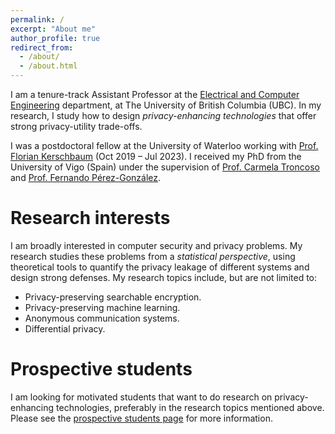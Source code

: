 ```yaml
---
permalink: /
excerpt: "About me"
author_profile: true
redirect_from:
  - /about/
  - /about.html
---
```


I am a tenure-track Assistant Professor at the [Electrical and Computer Engineering](https://ece.ubc.ca/) department, at The University of British Columbia (UBC).
In my research, I study how to design *privacy-enhancing technologies* that offer strong privacy-utility trade-offs.
<!-- To do this, I follow a *statistical framework*, where the basics steps are to 1) specify the application, users, adversary, and goals; 2) find statistical models for the users' data and behavior; 3) apply statistical analysis tools to solve the problem; 4) validate the theoretical results empirically with real-world data. -->

I was a postdoctoral fellow at the University of Waterloo working with [Prof. Florian Kerschbaum](https://cs.uwaterloo.ca/~fkerschb/) (Oct 2019 – Jul 2023).
I received my PhD from the University of Vigo (Spain) under the supervision of [Prof. Carmela Troncoso](http://carmelatroncoso.com/) and [Prof. Fernando Pérez-González](http://gpsc.uvigo.es/fernando-perez-gonzalez).
<!-- ![statistical](/assets/images/statistical.png) -->

<!-- Currently, I apply these techniques to assess the privacy of **searchable encryption** schemes and **machine learning** models. -->

<!-- I received my PhD from the University of Vigo (Spain) under the supervision of [Prof. Carmela Troncoso](http://carmelatroncoso.com/) and [Prof. Fernando Pérez-González ](http://gpsc.uvigo.es/fernando-perez-gonzalez). 
In my thesis, I used statistical analysis techniques to study and design **anonymous communication** systems and **location privacy**-preserving mechanisms. -->

# Research interests
I am broadly interested in computer security and privacy problems.
My research studies these problems from a *statistical perspective*, using theoretical tools to quantify the privacy leakage of different systems and design strong defenses.
My research topics include, but are not limited to:
- Privacy-preserving searchable encryption.
- Privacy-preserving machine learning.
- Anonymous communication systems.
- Differential privacy.

# Prospective students
I am looking for motivated students that want to do research on privacy-enhancing technologies, preferably in the research topics mentioned above.
Please see the [prospective students page](/_pages/students.md) for more information.


